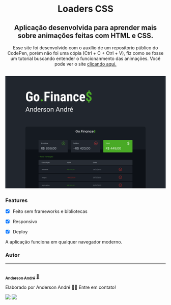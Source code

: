 <h1 align="center">
  Loaders CSS
</h1>

<h2 align="center">
   Aplicação desenvolvida para aprender mais sobre animações feitas com HTML e CSS.
</h2>

<p align="center">Esse site foi desenvolvido com o auxílio de um repositório público do CodePen, porém não foi uma cópia (Ctrl + C + Ctrl + V), fiz como se fosse um tutorial buscando entender o funcionanmento das animações. Você pode ver o site <a href="https://anderson-andre-p.github.io/loaders-css/" target="_blank">clicando aqui.</a>
</p>

<h2 align="center">
  <img alt="Demo do Loader CSS" title="Loaders-CSS" src="https://github.com/Anderson-Andre-P/GoFinances/blob/main/Capa.png">
</h2>

### Features

- [x] Feito sem frameworks e bibliotecas
- [x] Responsivo
- [x] Deploy


<p>
  A aplicação funciona em qualquer navegador moderno.
</p>


### Autor
---

<a href="https://www.linkedin.com/in/anderson-andre-pereira/">
 <img style="border-radius: 50%;" src="https://media-exp1.licdn.com/dms/image/C4D03AQFNJAFWZ2h5nA/profile-displayphoto-shrink_800_800/0/1606771778737?e=1629936000&v=beta&t=mh0jVEGG_fvkE16VwussiwgJdlbK9IkSGPIXMSPKstI" width="100px;" alt=""/>
 <br />
 <sub><b>Anderson André</b></sub></a> <a href="https://www.linkedin.com/in/anderson-andre-pereira/" title="LinkedIn">🚀</a>


Elaborado por Anderson André 👋🏽 Entre em contato!

 <div> 
  <a href = "mailto:andreandersoncaue.e@gmail.com"><img src="https://img.shields.io/badge/-Gmail-%23333?style=for-the-badge&logo=gmail&logoColor=white" target="_blank"></a>
  <a href="https://www.linkedin.com/in/anderson-andre-pereira/" target="_blank"><img src="https://img.shields.io/badge/-LinkedIn-%230077B5?style=for-the-badge&logo=linkedin&logoColor=white" target="_blank"></a> 
</div>
